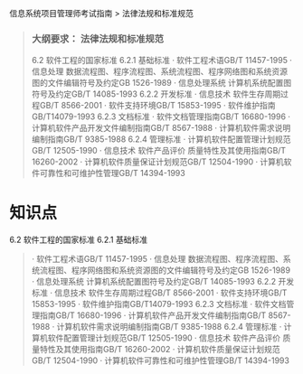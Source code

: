 信息系统项目管理师考试指南 > 法律法规和标准规范

> ### 大纲要求： 法律法规和标准规范  
> 6.2 软件工程的国家标准 
> 6.2.1 基础标准 
>· 软件工程术语GB/T 11457-1995 
>· 信息处理 数据流程图、程序流程图、系统流程图、程序网络图和系统资源图的文件编辑符号及约定GB 1526-1989 
>· 信息处理系统 计算机系统配置图符号及约定GB/T 14085-1993 
> 6.2.2 开发标准 
>· 信息技术 软件生存周期过程GB/T 8566-2001 
>· 软件支持环境GB/T 15853-1995 
>· 软件维护指南GB/T14079-1993 
> 6.2.3 文档标准 
>· 软件文档管理指南GB/T 16680-1996 
>· 计算机软件产品开发文件编制指南GB/T 8567-1988 
>· 计算机软件需求说明编制指南GB/T 9385-1988 
> 6.2.4 管理标准 
>· 计算机软件配置管理计划规范GB/T 12505-1990 
>· 信息技术 软件产品评价 质量特性及其使用指南GB/T 16260-2002 
>· 计算机软件质量保证计划规范GB/T 12504-1990 
>· 计算机软件可靠性和可维护性管理GB/T 14394-1993 

# 知识点


6.2 软件工程的国家标准 
6.2.1 基础标准 
>· 软件工程术语GB/T 11457-1995 
>· 信息处理 数据流程图、程序流程图、系统流程图、程序网络图和系统资源图的文件编辑符号及约定GB 1526-1989 
>· 信息处理系统 计算机系统配置图符号及约定GB/T 14085-1993 
6.2.2 开发标准 
>· 信息技术 软件生存周期过程GB/T 8566-2001 
>· 软件支持环境GB/T 15853-1995 
>· 软件维护指南GB/T14079-1993 
6.2.3 文档标准 
>· 软件文档管理指南GB/T 16680-1996 
>· 计算机软件产品开发文件编制指南GB/T 8567-1988 
>· 计算机软件需求说明编制指南GB/T 9385-1988 
6.2.4 管理标准 
>· 计算机软件配置管理计划规范GB/T 12505-1990 
>· 信息技术 软件产品评价 质量特性及其使用指南GB/T 16260-2002 
>· 计算机软件质量保证计划规范GB/T 12504-1990 
>· 计算机软件可靠性和可维护性管理GB/T 14394-1993 


